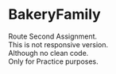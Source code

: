 # BakeryFamily
Route Second Assignment.<br>
This is not responsive version.<br>
Although no clean code.<br>
Only for Practice purposes.
